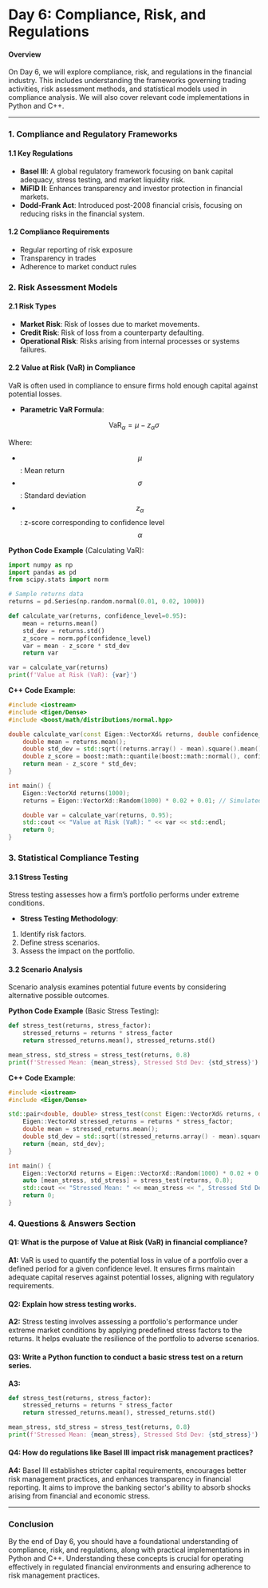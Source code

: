 # Day 6: Compliance, Risk, and Regulations

#### Overview
On Day 6, we will explore compliance, risk, and regulations in the financial industry. This includes understanding the frameworks governing trading activities, risk assessment methods, and statistical models used in compliance analysis. We will also cover relevant code implementations in Python and C++.

---

### **1. Compliance and Regulatory Frameworks**

#### **1.1 Key Regulations**
- **Basel III**: A global regulatory framework focusing on bank capital adequacy, stress testing, and market liquidity risk.
- **MiFID II**: Enhances transparency and investor protection in financial markets.
- **Dodd-Frank Act**: Introduced post-2008 financial crisis, focusing on reducing risks in the financial system.

#### **1.2 Compliance Requirements**
- Regular reporting of risk exposure
- Transparency in trades
- Adherence to market conduct rules

### **2. Risk Assessment Models**

#### **2.1 Risk Types**
- **Market Risk**: Risk of losses due to market movements.
- **Credit Risk**: Risk of loss from a counterparty defaulting.
- **Operational Risk**: Risks arising from internal processes or systems failures.

#### **2.2 Value at Risk (VaR) in Compliance**
VaR is often used in compliance to ensure firms hold enough capital against potential losses.

- **Parametric VaR Formula**:
```math
\text{VaR}_{\alpha} = \mu - z_{\alpha} \sigma
```
Where:
- $$\mu$$: Mean return
- $$\sigma$$: Standard deviation
- $$z_{\alpha}$$: z-score corresponding to confidence level $$\alpha$$

**Python Code Example** (Calculating VaR):
```python
import numpy as np
import pandas as pd
from scipy.stats import norm

# Sample returns data
returns = pd.Series(np.random.normal(0.01, 0.02, 1000))

def calculate_var(returns, confidence_level=0.95):
    mean = returns.mean()
    std_dev = returns.std()
    z_score = norm.ppf(confidence_level)
    var = mean - z_score * std_dev
    return var

var = calculate_var(returns)
print(f'Value at Risk (VaR): {var}')
```

**C++ Code Example**:
```cpp
#include <iostream>
#include <Eigen/Dense>
#include <boost/math/distributions/normal.hpp>

double calculate_var(const Eigen::VectorXd& returns, double confidence_level) {
    double mean = returns.mean();
    double std_dev = std::sqrt((returns.array() - mean).square().mean());
    double z_score = boost::math::quantile(boost::math::normal(), confidence_level);
    return mean - z_score * std_dev;
}

int main() {
    Eigen::VectorXd returns(1000);
    returns = Eigen::VectorXd::Random(1000) * 0.02 + 0.01; // Simulated returns

    double var = calculate_var(returns, 0.95);
    std::cout << "Value at Risk (VaR): " << var << std::endl;
    return 0;
}
```

### **3. Statistical Compliance Testing**

#### **3.1 Stress Testing**
Stress testing assesses how a firm’s portfolio performs under extreme conditions.

- **Stress Testing Methodology**:
1. Identify risk factors.
2. Define stress scenarios.
3. Assess the impact on the portfolio.

#### **3.2 Scenario Analysis**
Scenario analysis examines potential future events by considering alternative possible outcomes.

**Python Code Example** (Basic Stress Testing):
```python
def stress_test(returns, stress_factor):
    stressed_returns = returns * stress_factor
    return stressed_returns.mean(), stressed_returns.std()

mean_stress, std_stress = stress_test(returns, 0.8)
print(f'Stressed Mean: {mean_stress}, Stressed Std Dev: {std_stress}')
```

**C++ Code Example**:
```cpp
#include <iostream>
#include <Eigen/Dense>

std::pair<double, double> stress_test(const Eigen::VectorXd& returns, double stress_factor) {
    Eigen::VectorXd stressed_returns = returns * stress_factor;
    double mean = stressed_returns.mean();
    double std_dev = std::sqrt((stressed_returns.array() - mean).square().mean());
    return {mean, std_dev};
}

int main() {
    Eigen::VectorXd returns = Eigen::VectorXd::Random(1000) * 0.02 + 0.01; // Simulated returns
    auto [mean_stress, std_stress] = stress_test(returns, 0.8);
    std::cout << "Stressed Mean: " << mean_stress << ", Stressed Std Dev: " << std_stress << std::endl;
    return 0;
}
```

### **4. Questions & Answers Section**

#### **Q1: What is the purpose of Value at Risk (VaR) in financial compliance?**
**A1:** VaR is used to quantify the potential loss in value of a portfolio over a defined period for a given confidence level. It ensures firms maintain adequate capital reserves against potential losses, aligning with regulatory requirements.

#### **Q2: Explain how stress testing works.**
**A2:** Stress testing involves assessing a portfolio's performance under extreme market conditions by applying predefined stress factors to the returns. It helps evaluate the resilience of the portfolio to adverse scenarios.

#### **Q3: Write a Python function to conduct a basic stress test on a return series.**
**A3:**
```python
def stress_test(returns, stress_factor):
    stressed_returns = returns * stress_factor
    return stressed_returns.mean(), stressed_returns.std()

mean_stress, std_stress = stress_test(returns, 0.8)
print(f'Stressed Mean: {mean_stress}, Stressed Std Dev: {std_stress}')
```

#### **Q4: How do regulations like Basel III impact risk management practices?**
**A4:** Basel III establishes stricter capital requirements, encourages better risk management practices, and enhances transparency in financial reporting. It aims to improve the banking sector's ability to absorb shocks arising from financial and economic stress.

---

### Conclusion
By the end of Day 6, you should have a foundational understanding of compliance, risk, and regulations, along with practical implementations in Python and C++. Understanding these concepts is crucial for operating effectively in regulated financial environments and ensuring adherence to risk management practices.
